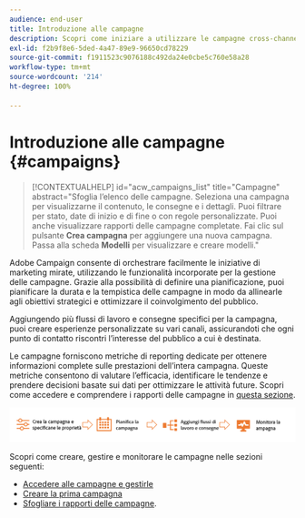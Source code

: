 ```yaml
---
audience: end-user
title: Introduzione alle campagne
description: Scopri come iniziare a utilizzare le campagne cross-channel
exl-id: f2b9f8e6-5ded-4a47-89e9-96650cd78229
source-git-commit: f1911523c9076188c492da24e0cbe5c760e58a28
workflow-type: tm+mt
source-wordcount: '214'
ht-degree: 100%

---
```


# Introduzione alle campagne {#campaigns}

>[!CONTEXTUALHELP]
>id="acw_campaigns_list"
>title="Campagne"
>abstract="Sfoglia l’elenco delle campagne. Seleziona una campagna per visualizzarne il contenuto, le consegne e i dettagli. Puoi filtrare per stato, date di inizio e di fine o con regole personalizzate. Puoi anche visualizzare rapporti delle campagne completate. Fai clic sul pulsante **Crea campagna** per aggiungere una nuova campagna. Passa alla scheda **Modelli** per visualizzare e creare modelli."

Adobe Campaign consente di orchestrare facilmente le iniziative di marketing mirate, utilizzando le funzionalità incorporate per la gestione delle campagne. Grazie alla possibilità di definire una pianificazione, puoi pianificare la durata e la tempistica delle campagne in modo da allinearle agli obiettivi strategici e ottimizzare il coinvolgimento del pubblico.

Aggiungendo più flussi di lavoro e consegne specifici per la campagna, puoi creare esperienze personalizzate su vari canali, assicurandoti che ogni punto di contatto riscontri l’interesse del pubblico a cui è destinata.

Le campagne forniscono metriche di reporting dedicate per ottenere informazioni complete sulle prestazioni dell’intera campagna. Queste metriche consentono di valutare l’efficacia, identificare le tendenze e prendere decisioni basate sui dati per ottimizzare le attività future. Scopri come accedere e comprendere i rapporti delle campagne in [questa sezione](../reporting/campaign-reports.md).

![Diagramma che illustra il flusso di una campagna, inclusi flussi di lavoro e consegne](assets/campaign-flow.png)

Scopri come creare, gestire e monitorare le campagne nelle sezioni seguenti:

* [Accedere alle campagne e gestirle](manage-campaigns.md)
* [Creare la prima campagna](create-campaigns.md)
* [Sfogliare i rapporti delle campagne](../reporting/campaign-reports.md).